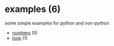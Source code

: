 # examples (6)
some simple examples for python and non-python

+ [numbers](numbers/README.md) (5)
+ [loop](loop/README.md) (1)

